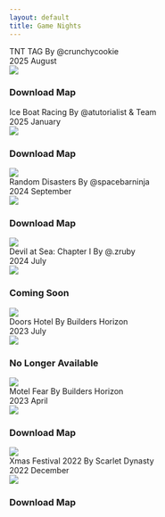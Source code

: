 ```yaml
---
layout: default
title: Game Nights
---
```


<script>
    document.addEventListener("DOMContentLoaded", function () {
    document.querySelectorAll(".banner-image").forEach(img => {
        img.addEventListener("click", function () {
            const currentSrc = this.src;
            const altSrc = this.getAttribute("data-alt-src");

            // Zoom out effect
            this.classList.add("zoom-out");

            setTimeout(() => {
                // Swap images after zoom out
                this.setAttribute("data-alt-src", currentSrc);
                this.src = altSrc;

                // Zoom in effect
                this.classList.remove("zoom-out");
                this.classList.add("zoom-in");

                setTimeout(() => {
                    this.classList.remove("zoom-in");
                }, 300); // Match transition duration
            }, 150);
        });
    });
});
</script>




<div class="gallery">

<div class="banner" data-year="2025">
        <div class="banner-inner">
            <div class="banner-front">
                <span class="banner-game-title">TNT TAG</span>
                <span class="banner-game-author">By @crunchycookie</span>
                <div class="tags">
                    <span class="tag">2025</span>
                    <span class="tag">August</span>
                </div>
                <img class="banner-image" 
     src="/assets/images/banners/GameNight_7.Screenie.png" 
     data-alt-src="/assets/images/banners/GameNight_7.Thumbnail.png">
                <div class="card">
                    <h3 class="card-button-title">Download Map</h3>
                    <a href="https://www.mediafire.com/file/7mqlyq59zymywm3/lcTfNcT_Tagr_V1.0.mcworld/file" 
                    class="stretched-link" 
                    target="_blank" 
                    rel="noopener noreferrer">
                    </a>
                </div>
            </div>
        </div>
    </div>


<div class="banner" data-year="2025">
        <div class="banner-inner">
            <div class="banner-front">
                <span class="banner-game-title">Ice Boat Racing</span>
                <span class="banner-game-author">By @atutorialist & Team</span>
                <div class="tags">
                    <span class="tag">2025</span>
                    <span class="tag">January</span>
                </div>
                <img class="banner-image" 
     src="/assets/images/banners/GameNight_6.Screenie.png" 
     data-alt-src="/assets/images/banners/GameNight_6.Thumbnail.png">
                <div class="card">
                    <h3 class="card-button-title">Download Map</h3>
                    <a href="https://www.mediafire.com/folder/a07ue9zy0r0b4/Ice+Boatin" 
                    class="stretched-link" 
                    target="_blank" 
                    rel="noopener noreferrer">
                    </a>
                </div>
            </div>
        </div>
    </div>


<div class="banner" data-year="2024">
        <div class="banner-inner">
            <img class="banner-logo" src="/assets/images/banners/GameNight_5.Logo.png">
            <div class="banner-front">
                <span class="banner-game-title">Random Disasters</span>
                <span class="banner-game-author">By @spacebarninja</span>
                <div class="tags">
                    <span class="tag">2024</span>
                    <span class="tag">September</span>
                </div>
                <img class="banner-image" 
                src="/assets/images/banners/GameNight_5.Screenie.png" 
                data-alt-src="/assets/images/banners/GameNight_5.Thumbnail.png">
                <div class="card">
                    <h3 class="card-button-title">Download Map</h3>
                    <a href="https://www.mediafire.com/file/necja5dt99qg7pz/Random_Disasters.mcworld/file" 
                    class="stretched-link" 
                    target="_blank" 
                    rel="noopener noreferrer">
                    </a>
                </div>
            </div>
        </div>
    </div>


<div class="banner" data-year="2024">
        <div class="banner-inner">
            <img class="banner-logo" src="/assets/images/banners/GameNight_4.Logo.png">
            <div class="banner-front">
                <span class="banner-game-title">Devil at Sea: Chapter I</span>
                <span class="banner-game-author">By @.zruby</span>
                <div class="tags">
                    <span class="tag">2024</span>
                    <span class="tag">July</span>
                </div>
                <img class="banner-image" 
                src="/assets/images/banners/GameNight_4.Screenie.png" 
                data-alt-src="/assets/images/banners/GameNight_4.Thumbnail.png">
                <div class="card">
                    <h3 class="card-button-title">Coming Soon</h3>
                    <a href="https://www.youtube.com/@ruby977" 
                    class="stretched-link" 
                    target="_blank" 
                    rel="noopener noreferrer">
                    </a>
                </div>
            </div>
        </div>
    </div>

<div class="banner" data-year="2023">
        <div class="banner-inner">
            <img class="banner-logo" src="/assets/images/banners/GameNight_2.Logo.png">
            <div class="banner-front">
                <span class="banner-game-title">Doors Hotel</span>
                <span class="banner-game-author">By Builders Horizon</span>
                <div class="tags">
                    <span class="tag">2023</span>
                    <span class="tag">July</span>
                </div>
                <img class="banner-image" 
                src="/assets/images/banners/GameNight_3.Screenie.png" 
                data-alt-src="/assets/images/banners/GameNight_3.Thumbnail.png">
                <div class="card">
                    <h3 class="card-button-title">No Longer Available</h3>
                    <a href="https://bedrockexplorer.com/@builders-horizon/doors-hotel" 
                    class="stretched-link" 
                    target="_blank" 
                    rel="noopener noreferrer">
                    </a>
                </div>
            </div>
        </div>
    </div>


<div class="banner" data-year="2023">
        <div class="banner-inner">
            <img class="banner-logo" src="/assets/images/banners/GameNight_2.Logo.png">
            <div class="banner-front">
                <span class="banner-game-title">Motel Fear</span>
                <span class="banner-game-author">By Builders Horizon</span>
                <div class="tags">
                    <span class="tag">2023</span>
                    <span class="tag">April</span>
                </div>
                <img class="banner-image" 
                src="/assets/images/banners/GameNight_2.Screenie.png" 
                data-alt-src="/assets/images/banners/GameNight_2.Thumbnail.png">
                <div class="card">
                    <h3 class="card-button-title">Download Map</h3>
                    <a href="https://www.minecraft.net/en-us/marketplace/pdp?id=5b39abe8-4f99-4a63-bd3b-18f905dc9cdc" 
                    class="stretched-link" 
                    target="_blank" 
                    rel="noopener noreferrer">
                    </a>
                </div>
            </div>
        </div>
    </div>


<div class="banner" data-year="2022">
        <div class="banner-inner">
            <img class="banner-logo" src="/assets/images/banners/GameNight_1.Logo.png">
            <div class="banner-front">
                <span class="banner-game-title">Xmas Festival 2022</span>
                <span class="banner-game-author">By Scarlet Dynasty</span>
                <div class="tags">
                    <span class="tag">2022</span>
                    <span class="tag">December</span>
                </div>
                <img class="banner-image" 
                src="/assets/images/banners/GameNight_1.Screenie.png" 
                data-alt-src="/assets/images/banners/GameNight_1.Thumbnail.png">
                <div class="card">
                    <h3 class="card-button-title">Download Map</h3>
                    <a href="https://scarlet-dynasty.github.io/maps/xmas-festival" 
                    class="stretched-link" 
                    target="_blank" 
                    rel="noopener noreferrer">
                    </a>
                </div>
            </div>
        </div>
    </div>



</div>